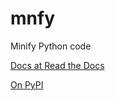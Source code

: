 mnfy
====

Minify Python code

[Docs at Read the Docs](http://mnfy.rtfd.org)

[On PyPI](https://pypi.python.org/pypi/mnfy)
